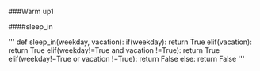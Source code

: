 ###Warm up1

####sleep_in

'''
def sleep_in(weekday, vacation):
  if(weekday):
    return True
  elif(vacation):
    return True
  elif(weekday!=True and vacation !=True):
    return True
  elif(weekday!=True or vacation !=True):
    return False
  else:
    return False
    '''

